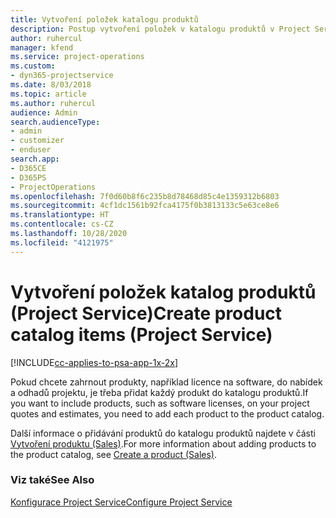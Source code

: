 ```yaml
---
title: Vytvoření položek katalogu produktů
description: Postup vytvoření položek v katalogu produktů v Project Service
author: ruhercul
manager: kfend
ms.service: project-operations
ms.custom:
- dyn365-projectservice
ms.date: 8/03/2018
ms.topic: article
ms.author: ruhercul
audience: Admin
search.audienceType:
- admin
- customizer
- enduser
search.app:
- D365CE
- D365PS
- ProjectOperations
ms.openlocfilehash: 7f0d60b8f6c235b8d78468d85c4e1359312b6803
ms.sourcegitcommit: 4cf1dc1561b92fca4175f0b3813133c5e63ce8e6
ms.translationtype: HT
ms.contentlocale: cs-CZ
ms.lasthandoff: 10/28/2020
ms.locfileid: "4121975"
---
```

# <a name="create-product-catalog-items-project-service"></a><span data-ttu-id="66cc5-103">Vytvoření položek katalog produktů (Project Service)</span><span class="sxs-lookup"><span data-stu-id="66cc5-103">Create product catalog items (Project Service)</span></span>

[!INCLUDE[cc-applies-to-psa-app-1x-2x](../includes/cc-applies-to-psa-app-1x-2x.md)]

<span data-ttu-id="66cc5-104">Pokud chcete zahrnout produkty, například licence na software, do nabídek a odhadů projektu, je třeba přidat každý produkt do katalogu produktů.</span><span class="sxs-lookup"><span data-stu-id="66cc5-104">If you want to include products, such as software licenses, on your project quotes and estimates, you need to add each product to the product catalog.</span></span>  
  
 <span data-ttu-id="66cc5-105">Další informace o přidávání produktů do katalogu produktů najdete v části [Vytvoření produktu (Sales)](https://docs.microsoft.com/dynamics365/sales-enterprise/create-product-sales).</span><span class="sxs-lookup"><span data-stu-id="66cc5-105">For more information about adding products to the product catalog, see [Create a product (Sales)](https://docs.microsoft.com/dynamics365/sales-enterprise/create-product-sales).</span></span>  
  
### <a name="see-also"></a><span data-ttu-id="66cc5-106">Viz také</span><span class="sxs-lookup"><span data-stu-id="66cc5-106">See Also</span></span>  
 [<span data-ttu-id="66cc5-107">Konfigurace Project Service</span><span class="sxs-lookup"><span data-stu-id="66cc5-107">Configure Project Service</span></span>](../psa/configure.md)
